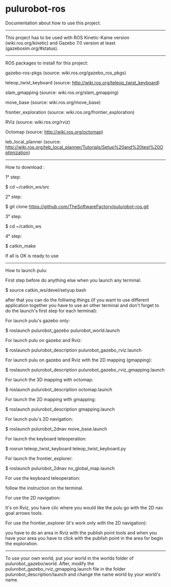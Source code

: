 # pulurobot-ros

Documentation about how to use this project.

------------------------------------------------------------------------------------------------------------------------------------

This project has to be used with ROS Kinetic-Kame version (wiki.ros.org/kinetic) and Gazebo 7.0 version at least (gazebosim.org/#status).

------------------------------------------------------------------------------------------------------------------------------------

ROS packages to install for this project:


gazebo-ros-pkgs (source: wiki.ros.org/gazebo_ros_pkgs)

teleop_twist_keyboard (source: http://wiki.ros.org/teleop_twist_keyboard)

slam_gmapping (source: wiki.ros.org/slam_gmapping)

move_base (source: wiki.ros.org/move_base)

frontier_exploration (source: wiki.ros.org/frontier_exploration)

RViz (source: wiki.ros.org/rviz)

Octomap (source: http://wiki.ros.org/octomap)

teb_local_planner (source: http://wiki.ros.org/teb_local_planner/Tutorials/Setup%20and%20test%20Optimization)

------------------------------------------------------------------------------------------------------------------------------------

How to download :


1° step:

$ cd ~/catkin_ws/src


2° step:

$ git clone https://github.com/TheSoftwareFactory/pulurobot-ros.git


3° step:

$ cd ~/catkin_ws


4° step:

$ catkin_make


If all is OK is ready to use

------------------------------------------------------------------------------------------------------------------------------------

How to launch pulu:


First step before do anything else when you launch any terminal:

$ source catkin_ws/devel/setyup.bash


after that you can do the folliwing things (if you want to use different application together you have to use an other terminal and don't forget to do the launch's first step for each terminal):


For launch pulu's gazebo only:

$ roslaunch pulurobot_gazebo pulurobot_world.launch


For launch pulu on gazebo and Rviz:

$ roslaunch pulurobot_description pulurobot_gazebo_rviz.launch


For launch pulu on gazebo and Rviz with the 2D mapping (gmapping):

$ roslaunch pulurobot_description pulurobot_gazebo_rviz_gmapping.launch


For launch the 3D mapping with octomap:

$ roslaunch pulurobot_description octomap.launch


For launch the 2D mapping with gmapping:

$ roslaunch pulurobot_description gmapping.launch


For launch pulu's 2D navigation:

$ roslaunch pulurobot_2dnav move_base.launch


For launch the keyboard teleoperation:

$ rosrun teleop_twist_keyboard teleop_twist_keyboard.py


For launch the frontier_explorer:

$ roslaunch pulurobot_2dnav no_global_map.launch


For use the keyboard teleoperation:

follow the instruction on the terminal.

For use the 2D navigation:

It's on Rviz, you have clic where you would like the pulu go with the 2D nav goal arrows tools.

For use the frontier_explorer (it's work only with the 2D navigation):

you have to do an area in Rviz with the publish point tools and when you have your area you have to click with the publish point in the area for begin the exploration.

------------------------------------------------------------------------------------------------------------------------------------

To use your own world, put your world in the worlds folder of pulurobot_gazebo/world. After, modify the pulurobot_gazebo_rviz_gmapping.launch file in the folder pulurobot_description/launch and change the name world by your world's name.
